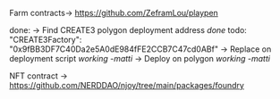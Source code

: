 Farm contracts-> https://github.com/ZeframLou/playpen



done:
-> Find CREATE3 polygon deployment address *done*
todo: 
"CREATE3Factory": "0x9fBB3DF7C40Da2e5A0dE984fFE2CCB7C47cd0ABf"
-> Replace on deployment script *working -matti*
-> Deploy on polygon *working -matti*

NFT contract -> https://github.com/NERDDAO/njoy/tree/main/packages/foundry
